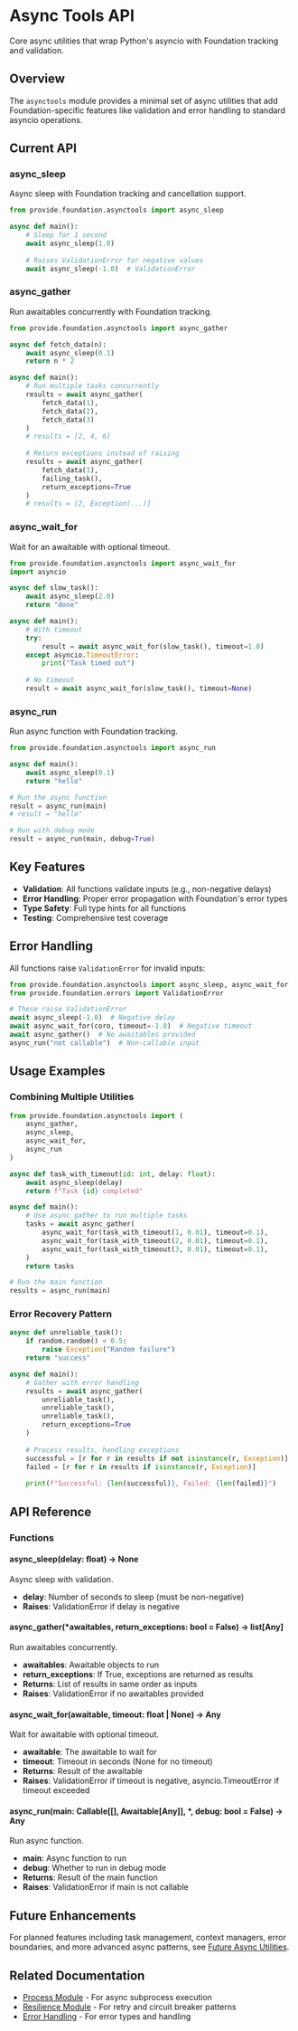 # Async Tools API

Core async utilities that wrap Python's asyncio with Foundation tracking and validation.

## Overview

The `asynctools` module provides a minimal set of async utilities that add Foundation-specific features like validation and error handling to standard asyncio operations.

## Current API

### async_sleep

Async sleep with Foundation tracking and cancellation support.

```python
from provide.foundation.asynctools import async_sleep

async def main():
    # Sleep for 1 second
    await async_sleep(1.0)
    
    # Raises ValidationError for negative values
    await async_sleep(-1.0)  # ValidationError
```

### async_gather

Run awaitables concurrently with Foundation tracking.

```python
from provide.foundation.asynctools import async_gather

async def fetch_data(n):
    await async_sleep(0.1)
    return n * 2

async def main():
    # Run multiple tasks concurrently
    results = await async_gather(
        fetch_data(1),
        fetch_data(2),
        fetch_data(3)
    )
    # results = [2, 4, 6]
    
    # Return exceptions instead of raising
    results = await async_gather(
        fetch_data(1),
        failing_task(),
        return_exceptions=True
    )
    # results = [2, Exception(...)]
```

### async_wait_for

Wait for an awaitable with optional timeout.

```python
from provide.foundation.asynctools import async_wait_for
import asyncio

async def slow_task():
    await async_sleep(2.0)
    return "done"

async def main():
    # With timeout
    try:
        result = await async_wait_for(slow_task(), timeout=1.0)
    except asyncio.TimeoutError:
        print("Task timed out")
    
    # No timeout
    result = await async_wait_for(slow_task(), timeout=None)
```

### async_run

Run async function with Foundation tracking.

```python
from provide.foundation.asynctools import async_run

async def main():
    await async_sleep(0.1)
    return "hello"

# Run the async function
result = async_run(main)
# result = "hello"

# Run with debug mode
result = async_run(main, debug=True)
```

## Key Features

- **Validation**: All functions validate inputs (e.g., non-negative delays)
- **Error Handling**: Proper error propagation with Foundation's error types
- **Type Safety**: Full type hints for all functions
- **Testing**: Comprehensive test coverage

## Error Handling

All functions raise `ValidationError` for invalid inputs:

```python
from provide.foundation.asynctools import async_sleep, async_wait_for
from provide.foundation.errors import ValidationError

# These raise ValidationError
await async_sleep(-1.0)  # Negative delay
await async_wait_for(coro, timeout=-1.0)  # Negative timeout
await async_gather()  # No awaitables provided
async_run("not callable")  # Non-callable input
```

## Usage Examples

### Combining Multiple Utilities

```python
from provide.foundation.asynctools import (
    async_gather,
    async_sleep,
    async_wait_for,
    async_run
)

async def task_with_timeout(id: int, delay: float):
    await async_sleep(delay)
    return f"Task {id} completed"

async def main():
    # Use async_gather to run multiple tasks
    tasks = await async_gather(
        async_wait_for(task_with_timeout(1, 0.01), timeout=0.1),
        async_wait_for(task_with_timeout(2, 0.01), timeout=0.1),
        async_wait_for(task_with_timeout(3, 0.01), timeout=0.1),
    )
    return tasks

# Run the main function
results = async_run(main)
```

### Error Recovery Pattern

```python
async def unreliable_task():
    if random.random() < 0.5:
        raise Exception("Random failure")
    return "success"

async def main():
    # Gather with error handling
    results = await async_gather(
        unreliable_task(),
        unreliable_task(),
        unreliable_task(),
        return_exceptions=True
    )
    
    # Process results, handling exceptions
    successful = [r for r in results if not isinstance(r, Exception)]
    failed = [r for r in results if isinstance(r, Exception)]
    
    print(f"Successful: {len(successful)}, Failed: {len(failed)}")
```

## API Reference

### Functions

#### async_sleep(delay: float) -> None
Async sleep with validation.
- **delay**: Number of seconds to sleep (must be non-negative)
- **Raises**: ValidationError if delay is negative

#### async_gather(*awaitables, return_exceptions: bool = False) -> list[Any]
Run awaitables concurrently.
- **awaitables**: Awaitable objects to run
- **return_exceptions**: If True, exceptions are returned as results
- **Returns**: List of results in same order as inputs
- **Raises**: ValidationError if no awaitables provided

#### async_wait_for(awaitable, timeout: float | None) -> Any
Wait for awaitable with optional timeout.
- **awaitable**: The awaitable to wait for
- **timeout**: Timeout in seconds (None for no timeout)
- **Returns**: Result of the awaitable
- **Raises**: ValidationError if timeout is negative, asyncio.TimeoutError if timeout exceeded

#### async_run(main: Callable[[], Awaitable[Any]], *, debug: bool = False) -> Any
Run async function.
- **main**: Async function to run
- **debug**: Whether to run in debug mode
- **Returns**: Result of the main function
- **Raises**: ValidationError if main is not callable

## Future Enhancements

For planned features including task management, context managers, error boundaries, and more advanced async patterns, see [Future Async Utilities](../../future-implementations/async-utilities.md).

## Related Documentation

- [Process Module](../process/api-index.md) - For async subprocess execution
- [Resilience Module](../resilience/api-index.md) - For retry and circuit breaker patterns
- [Error Handling](../errors/api-index.md) - For error types and handling